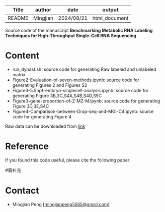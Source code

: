 

| Title  | author  |    date    |    output     |
| :----: | :-----: | :--------: | :-----------: |
| README | Mingjian | 2024/08/21 | html_document |

Source code of the manuscript **Benchmarking Metabolic RNA Labeling Techniques for High-Throughput Single-Cell RNA Sequencing** 

# Content
- run_dynast.sh: source code for generating Raw labeled and unlabeled matrix
- Figure2-Evaluation-of-seven-methods.ipynb: source code for generating Figures 2 and Figures S2
- Figure3-5.5hpf-embryo-singlecell-analysis.ipynb: source code for generating Figure 3B,3C,S4A,S4B,S4D,S5C 
- Figure3-gene-proportion-of-Z-MZ-M.ipynb: source code for generating Figure 3D,3E,S4C
- Figure4-Comparison-between-Drop-seq-and-MGI-C4.ipynb: source code for generating Figure 4


Raw data can be downloaded from [link](https://dataview.ncbi.nlm.nih.gov/object/PRJNA1149934?reviewer=ei6sqavblchr55b0bsotrbsvg6)

# Reference



If you found this code useful, please cite the following paper:

 #需补充

# Contact



* Mingjian Peng [mingjianpeng5565@gmail.com]
